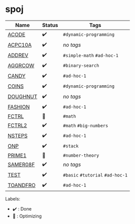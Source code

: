 # spoj

Name | Status | Tags
------------ | ------------- | -------------
[ACODE](ACODE.py) | :heavy_check_mark: | `#dynamic-programming`
[ACPC10A](ACPC10A) | :heavy_check_mark: | *no tags*
[ADDREV](ADDREV) | :heavy_check_mark: | `#simple-math` `#ad-hoc-1`
[AGGRCOW](AGGRCOW) | :heavy_check_mark: | `#binary-search`
[CANDY](CANDY) | :heavy_check_mark: | `#ad-hoc-1`
[COINS](COINS) | :heavy_check_mark: | `#dynamic-programming`
[DOUGHNUT](DOUGHNUT) | :heavy_check_mark: | *no tags*
[FASHION](FASHION) | :heavy_check_mark: | `#ad-hoc-1`
[FCTRL](FCTRL) | :rocket: | `#math`
[FCTRL2](FCTRL2) | :heavy_check_mark: | `#math` `#big-numbers`
[NSTEPS](NSTEPS) | :heavy_check_mark: | `#ad-hoc-1`
[ONP](ONP) | :heavy_check_mark: | `#stack`
[PRIME1](PRIME1) | :rocket: | `#number-theory`
[SAMER08F](SAMER08F) | :heavy_check_mark: | *no tags*
[TEST](TEST) | :heavy_check_mark: | `#basic` `#tutorial` `#ad-hoc-1`
[TOANDFRO](TOANDFRO) | :heavy_check_mark: | `#ad-hoc-1`

Labels:
* :heavy_check_mark: : Done
* :rocket: : Optimizing
